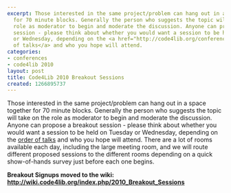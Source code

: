 ```yaml
---
excerpt: Those interested in the same project/problem can hang out in a space together
  for 70 minute blocks. Generally the person who suggests the topic will take on the
  role as moderator to begin and moderate the discussion. Anyone can propose a breakout
  session - please think about whether you would want a session to be held on Tuesday
  or Wednesday, depending on the <a href="http://code4lib.org/conference/2010/schedule">order
  of talks</a> and who you hope will attend.
categories:
- conferences
- code4lib 2010
layout: post
title: Code4Lib 2010 Breakout Sessions
created: 1266895737
---
```

Those interested in the same project/problem can hang out in a space together for 70 minute blocks. Generally the person who suggests the topic will take on the role as moderator to begin and moderate the discussion. Anyone can propose a breakout session - please think about whether you would want a session to be held on Tuesday or Wednesday, depending on the <a href="http://code4lib.org/conference/2010/schedule">order of talks</a> and who you hope will attend. There are a lot of rooms available each day, including the large meeting room, and we will route different proposed sessions to the different rooms depending on a quick show-of-hands survey just before each one begins.

<b>Breakout Signups moved to the wiki: <a href="http://wiki.code4lib.org/index.php/2010_Breakout_Sessions">http://wiki.code4lib.org/index.php/2010_Breakout_Sessions</a></b>
